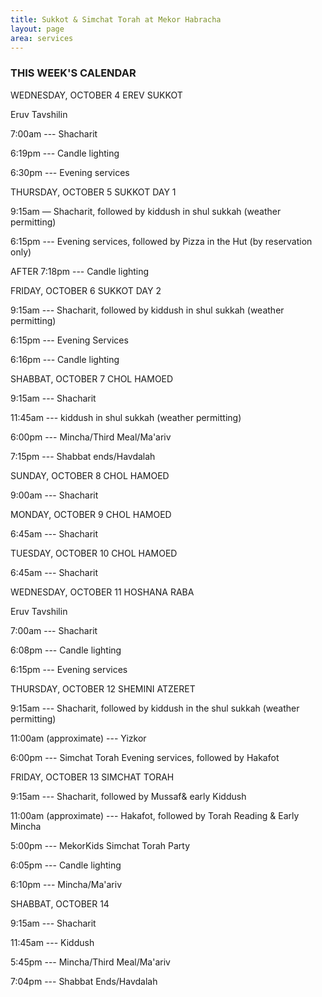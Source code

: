 ```yaml
---
title: Sukkot & Simchat Torah at Mekor Habracha
layout: page
area: services
---
```

### THIS WEEK'S CALENDAR

WEDNESDAY,  OCTOBER 4   EREV SUKKOT

Eruv Tavshilin

7:00am ---  Shacharit

6:19pm --- Candle lighting

6:30pm ---  Evening services



THURSDAY, OCTOBER 5  SUKKOT DAY 1

9:15am — Shacharit, followed by kiddush in shul sukkah (weather permitting)

6:15pm --- Evening services, followed by Pizza in the Hut (by reservation only)

AFTER 7:18pm --- Candle lighting          



FRIDAY, OCTOBER 6  SUKKOT DAY 2

9:15am --- Shacharit, followed by kiddush in shul sukkah (weather permitting)

6:15pm --- Evening Services 

6:16pm --- Candle lighting 



SHABBAT, OCTOBER 7  CHOL HAMOED   

9:15am --- Shacharit 

11:45am --- kiddush in shul sukkah (weather permitting)

6:00pm --- Mincha/Third Meal/Ma'ariv

7:15pm --- Shabbat ends/Havdalah



SUNDAY, OCTOBER 8   CHOL HAMOED

9:00am --- Shacharit



MONDAY, OCTOBER 9  CHOL HAMOED

6:45am --- Shacharit



TUESDAY, OCTOBER 10  CHOL HAMOED

6:45am --- Shacharit



WEDNESDAY, OCTOBER 11  HOSHANA RABA

Eruv Tavshilin

7:00am --- Shacharit

6:08pm --- Candle lighting

6:15pm --- Evening services



THURSDAY, OCTOBER 12  SHEMINI ATZERET

9:15am --- Shacharit, followed by kiddush in the shul sukkah (weather permitting)

11:00am (approximate) --- Yizkor

6:00pm --- Simchat Torah Evening services, followed by Hakafot 



FRIDAY, OCTOBER 13  SIMCHAT TORAH

9:15am --- Shacharit, followed by Mussaf& early Kiddush

11:00am (approximate) --- Hakafot, followed by Torah Reading & Early Mincha

5:00pm --- MekorKids Simchat Torah Party

6:05pm --- Candle lighting

6:10pm --- Mincha/Ma'ariv



SHABBAT, OCTOBER 14

9:15am --- Shacharit

11:45am --- Kiddush

5:45pm --- Mincha/Third Meal/Ma'ariv

7:04pm --- Shabbat Ends/Havdalah
















